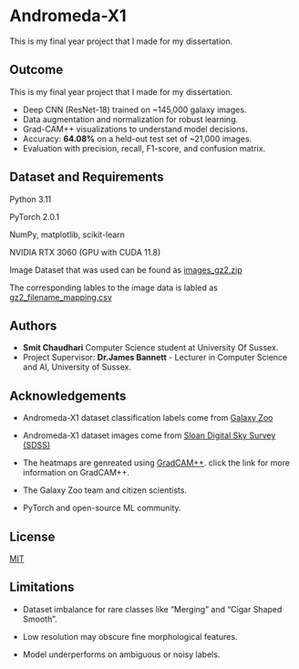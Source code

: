 # Andromeda-X1
This is my final year project that I made for my dissertation.


## Outcome 
This is my final year project that I made for my dissertation.
- Deep CNN (ResNet-18) trained on ~145,000 galaxy images.
- Data augmentation and normalization for robust learning.
- Grad-CAM++ visualizations to understand model decisions.
- Accuracy: **64.08%** on a held-out test set of ~21,000 images.
- Evaluation with precision, recall, F1-score, and confusion matrix.


## Dataset and Requirements 

Python 3.11

PyTorch 2.0.1

NumPy, matplotlib, scikit-learn

NVIDIA RTX 3060 (GPU with CUDA 11.8)

Image Dataset that was used can be found as [images_gz2.zip](https://zenodo.org/records/3565489#.Y3vFKS-l0eY)

The corresponding lables to the image data is labled as [gz2_filename_mapping.csv](https://zenodo.org/records/3565489#.Y3vFKS-l0eY)
## Authors

- **Smit Chaudhari** Computer Science student at University Of Sussex.
- Project Supervisor: **Dr.James Bannett** - Lecturer in Computer Science and AI, University of Sussex.




## Acknowledgements
- Andromeda-X1 dataset classification labels come from [Galaxy Zoo](https://data.galaxyzoo.org/#section-7)
- Andromeda-X1 dataset images come from [Sloan Digital Sky Survey (SDSS)](https://zenodo.org/records/3565489#.Y3vFKS-l0eY)

- The heatmaps are genreated using [GradCAM++](https://arxiv.org/abs/1710.11063). click the link for more information on GradCAM++.

- The Galaxy Zoo team and citizen scientists.

- PyTorch and open-source ML community.
## License

[MIT](https://choosealicense.com/licenses/mit/)


## Limitations 
- Dataset imbalance for rare classes like “Merging” and “Cigar Shaped Smooth”.

- Low resolution may obscure fine morphological features.

- Model underperforms on ambiguous or noisy labels.
